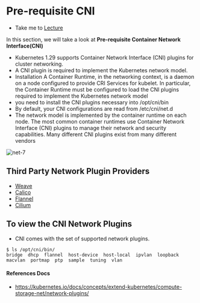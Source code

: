 # Pre-requisite CNI

  - Take me to [Lecture](https://kodekloud.com/topic/prerequsite-cni/)

In this section, we will take a look at **Pre-requisite Container Network Interface(CNI)**

- Kubernetes 1.29 supports Container Network Interface (CNI) plugins for cluster networking.
- A CNI plugin is required to implement the Kubernetes network model.
- Installation
A Container Runtime, in the networking context, is a daemon on a node configured to provide CRI Services for kubelet. In particular, the Container Runtime must be configured to load the CNI plugins required to implement the Kubernetes network model
- you need to install the CNI plugins necessary into /opt/cni/bin
- By default, your CNI configurations are read from /etc/cni/net.d
- The network model is implemented by the container runtime on each node. The most common container runtimes use Container Network Interface (CNI) plugins to manage their network and security capabilities. Many different CNI plugins exist from many different vendors


![net-7](../../images/net7.PNG)

## Third Party Network Plugin Providers

- [Weave](https://www.weave.works/docs/net/latest/kubernetes/kube-addon/#-installation)
- [Calico](https://docs.projectcalico.org/getting-started/kubernetes/quickstart)
- [Flannel](https://github.com/coreos/flannel/blob/master/Documentation/kubernetes.md)
- [Cilium](https://github.com/cilium/cilium)


## To view the CNI Network Plugins

- CNI comes with the set of supported network plugins. 

```
$ ls /opt/cni/bin/
bridge  dhcp  flannel  host-device  host-local  ipvlan  loopback  macvlan  portmap  ptp  sample  tuning  vlan
```




#### References Docs

- https://kubernetes.io/docs/concepts/extend-kubernetes/compute-storage-net/network-plugins/


